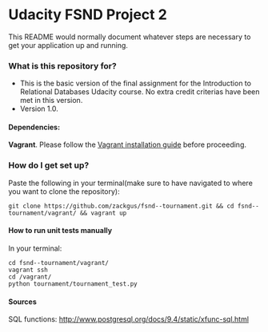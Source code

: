 # Udacity FSND Project 2 #

This README would normally document whatever steps are necessary to get your application up and running.

### What is this repository for? ###

* This is the basic version of the final assignment for the Introduction to Relational Databases Udacity course. No extra credit criterias have been met in this version.
* Version 1.0.

#### Dependencies: ####
**Vagrant**. Please follow the [Vagrant installation guide](https://docs.vagrantup.com/v2/installation/) before proceeding.

### How do I get set up? ###
Paste the following in your terminal(make sure to have navigated to where you want to clone the repository): 
~~~~
git clone https://github.com/zackgus/fsnd--tournament.git && cd fsnd--tournament/vagrant/ && vagrant up
~~~~

#### How to run unit tests manually ####
In your terminal:
~~~~
cd fsnd--tournament/vagrant/
vagrant ssh
cd /vagrant/
python tournament/tournament_test.py

~~~~

#### Sources ####
SQL functions: http://www.postgresql.org/docs/9.4/static/xfunc-sql.html
